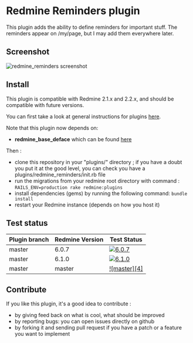Redmine Reminders plugin
=========================

This plugin adds the ability to define reminders for important stuff. The
reminders appear on /my/page, but I may add them everywhere later.

Screenshot
----------

![redmine_reminders screenshot](http://jbbarth.com/screenshots/redmine_reminders.png)

Install
-------

This plugin is compatible with Redmine 2.1.x and 2.2.x, and should be compatible with future versions.

You can first take a look at general instructions for plugins [here](http://www.redmine.org/wiki/redmine/Plugins).

Note that this plugin now depends on:
* **redmine_base_deface** which can be found [here](https://github.com/jbbarth/redmine_base_deface)

Then :
* clone this repository in your "plugins/" directory ; if you have a doubt you put it at the good level, you can check you have a plugins/redmine_reminders/init.rb file
* run the migrations from your redmine root directory with command : `RAILS_ENV=production rake redmine:plugins`
* install dependencies (gems) by running the following command: `bundle install`
* restart your Redmine instance (depends on how you host it)

Test status
------------

|Plugin branch| Redmine Version | Test Status       |
|-------------|-----------------|-------------------|
|master       | 6.0.7           | [![6.0.7][1]][5]  |
|master       | 6.1.0           | [![6.1.0][2]][5]  |
|master       | master          | [![master][4]][5] |

[1]: https://github.com/jbbarth/redmine_reminders/actions/workflows/6_0_7.yml/badge.svg
[2]: https://github.com/jbbarth/redmine_reminders/actions/workflows/6_1_0.yml/badge.svg
[3]: https://github.com/jbbarth/redmine_reminders/actions/workflows/master.yml/badge.svg
[5]: https://github.com/jbbarth/redmine_reminders/actions

Contribute
----------

If you like this plugin, it's a good idea to contribute :
* by giving feed back on what is cool, what should be improved
* by reporting bugs: you can open issues directly on github
* by forking it and sending pull request if you have a patch or a feature you want to implement
